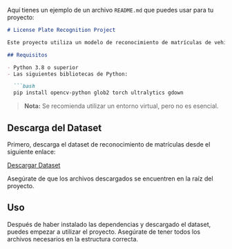 Aquí tienes un ejemplo de un archivo `README.md` que puedes usar para tu proyecto:

```markdown
# License Plate Recognition Project

Este proyecto utiliza un modelo de reconocimiento de matrículas de vehículos. Asegúrate de seguir los pasos a continuación para configurar y ejecutar el proyecto correctamente.

## Requisitos

- Python 3.8 o superior
- Las siguientes bibliotecas de Python:

  ```bash
  pip install opencv-python glob2 torch ultralytics gdown
  ```

> **Nota:** Se recomienda utilizar un entorno virtual, pero no es esencial.

## Descarga del Dataset

Primero, descarga el dataset de reconocimiento de matrículas desde el siguiente enlace:

[Descargar Dataset](https://universe.roboflow.com/roboflow-universe-projects/license-plate-recognition-rxg4e)

Asegúrate de que los archivos descargados se encuentren en la raíz del proyecto.

## Uso

Después de haber instalado las dependencias y descargado el dataset, puedes empezar a utilizar el proyecto. Asegúrate de tener todos los archivos necesarios en la estructura correcta.